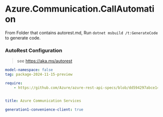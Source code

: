 # Azure.Communication.CallAutomation

From Folder that contains autorest.md, Run `dotnet msbuild /t:GenerateCode` to generate code.

### AutoRest Configuration
> see https://aka.ms/autorest

```yaml
model-namespace: false
tag: package-2024-11-15-preview

require:
    - https://github.com/Azure/azure-rest-api-specs/blob/dd594297abce14fda6bda020ebdf9cd875b0386e/specification/communication/data-plane/CallAutomation/readme.md


title: Azure Communication Services

generation1-convenience-client: true
```
